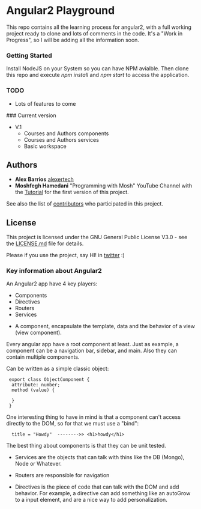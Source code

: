# Angular2 Playground

This repo contains all the learning process for angular2, with a full working project ready to clone and lots of comments in the code. It's a "Work in Progress", so I will be adding all the information soon.

### Getting Started

Install NodeJS on your System so you can have NPM avialble. Then clone this repo and execute *npm install* and *npm start* to access the application.

### TODO
- Lots of features to come

### Current version
- V.1
  * Courses and Authors components
  * Courses and Authors services
  * Basic workspace

## Authors

* **Alex Barrios** [alexertech](https://github.com/alexertech)
* **Moshfegh Hamedani** "Programming with Mosh" YouTube Channel with the  [Tutorial](https://www.youtube.com/watch?v=_-CD_5YhJTA) for the first version of this project.

See also the list of [contributors](https://github.com/your/project/contributors) who participated in this project.

## License

This project is licensed under the GNU General Public License V3.0 - see the [LICENSE.md](LICENSE.md) file for details.

Please if you use the project, say HI! in [twitter](http://twitter.com/alexertech) :)

### Key information about Angular2

An Angular2 app have 4 key players:

 - Components
 - Directives
 - Routers
 - Services

+ A component, encapsulate the template, data and the behavior of a view (view component).

Every angular app have a root component at least. Just as example, a component can be a navigation bar, sidebar, and main. Also they can contain multiple components.

Can be written as a simple classic object:
```
 export class ObjectComponent {
  attribute: number;
  method (value) {

  }
 }
```
One interesting thing to have in mind is that a component can't access directly to the DOM, so for that we must use a "bind":
```
  title = "Howdy"  -------->> <h1>howdy</h1>
```
The best thing about components is that they can be unit tested.

+ Services are the objects that can talk with thins like the DB (Mongo), Node or Whatever.

+ Routers are responsible for navigation

+ Directives is the piece of code that can talk with the DOM and add behavior. For example, a directive can add something like an autoGrow to a input element, and are a nice way to add personalization.
